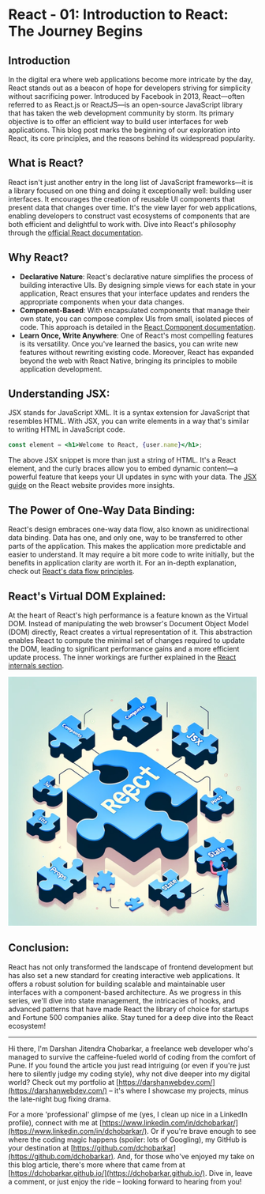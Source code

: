 # React - 01: Introduction to React: The Journey Begins

## Introduction

In the digital era where web applications become more intricate by the day, React stands out as a beacon of hope for developers striving for simplicity without sacrificing power. Introduced by Facebook in 2013, React—often referred to as React.js or ReactJS—is an open-source JavaScript library that has taken the web development community by storm. Its primary objective is to offer an efficient way to build user interfaces for web applications. This blog post marks the beginning of our exploration into React, its core principles, and the reasons behind its widespread popularity.

## What is React?

React isn't just another entry in the long list of JavaScript frameworks—it is a library focused on one thing and doing it exceptionally well: building user interfaces. It encourages the creation of reusable UI components that present data that changes over time. It's the view layer for web applications, enabling developers to construct vast ecosystems of components that are both efficient and delightful to work with. Dive into React's philosophy through the [official React documentation](https://reactjs.org/docs/getting-started.html).

## Why React?

- **Declarative Nature**: React's declarative nature simplifies the process of building interactive UIs. By designing simple views for each state in your application, React ensures that your interface updates and renders the appropriate components when your data changes.
- **Component-Based**: With encapsulated components that manage their own state, you can compose complex UIs from small, isolated pieces of code. This approach is detailed in the [React Component documentation](https://reactjs.org/docs/components-and-props.html).
- **Learn Once, Write Anywhere**: One of React's most compelling features is its versatility. Once you've learned the basics, you can write new features without rewriting existing code. Moreover, React has expanded beyond the web with React Native, bringing its principles to mobile application development.

## Understanding JSX:

JSX stands for JavaScript XML. It is a syntax extension for JavaScript that resembles HTML. With JSX, you can write elements in a way that's similar to writing HTML in JavaScript code.

```jsx
const element = <h1>Welcome to React, {user.name}</h1>;
```

The above JSX snippet is more than just a string of HTML. It's a React element, and the curly braces allow you to embed dynamic content—a powerful feature that keeps your UI updates in sync with your data. The [JSX guide](https://reactjs.org/docs/introducing-jsx.html) on the React website provides more insights.

## The Power of One-Way Data Binding:

React's design embraces one-way data flow, also known as unidirectional data binding. Data has one, and only one, way to be transferred to other parts of the application. This makes the application more predictable and easier to understand. It may require a bit more code to write initially, but the benefits in application clarity are worth it. For an in-depth explanation, check out [React's data flow principles](https://reactjs.org/docs/thinking-in-react.html).

## React's Virtual DOM Explained:

At the heart of React's high performance is a feature known as the Virtual DOM. Instead of manipulating the web browser's Document Object Model (DOM) directly, React creates a virtual representation of it. This abstraction enables React to compute the minimal set of changes required to update the DOM, leading to significant performance gains and a more efficient update process. The inner workings are further explained in the [React internals section](https://reactjs.org/docs/faq-internals.html).

![React Blog Image](../images/react_blog_1.png)

## Conclusion:

React has not only transformed the landscape of frontend development but has also set a new standard for creating interactive web applications. It offers a robust solution for building scalable and maintainable user interfaces with a component-based architecture. As we progress in this series, we'll dive into state management, the intricacies of hooks, and advanced patterns that have made React the library of choice for startups and Fortune 500 companies alike. Stay tuned for a deep dive into the React ecosystem!

---

Hi there, I'm Darshan Jitendra Chobarkar, a freelance web developer who's managed to survive the caffeine-fueled world of coding from the comfort of Pune. If you found the article you just read intriguing (or even if you're just here to silently judge my coding style), why not dive deeper into my digital world? Check out my portfolio at [https://darshanwebdev.com/](https://darshanwebdev.com/) – it's where I showcase my projects, minus the late-night bug fixing drama.

For a more 'professional' glimpse of me (yes, I clean up nice in a LinkedIn profile), connect with me at [https://www.linkedin.com/in/dchobarkar/](https://www.linkedin.com/in/dchobarkar/). Or if you're brave enough to see where the coding magic happens (spoiler: lots of Googling), my GitHub is your destination at [https://github.com/dchobarkar](https://github.com/dchobarkar). And, for those who've enjoyed my take on this blog article, there's more where that came from at [https://dchobarkar.github.io/](https://dchobarkar.github.io/). Dive in, leave a comment, or just enjoy the ride – looking forward to hearing from you!
